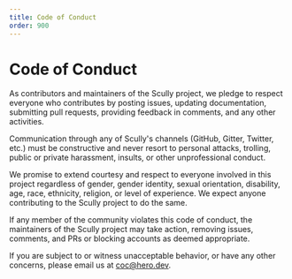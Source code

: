 ```yaml
---
title: Code of Conduct
order: 900
---
```


# Code of Conduct

As contributors and maintainers of the Scully project, we pledge to respect everyone who contributes by posting issues, updating documentation, submitting pull requests, providing feedback in comments, and any other activities.

Communication through any of Scully's channels (GitHub, Gitter, Twitter, etc.) must be constructive and never resort to personal attacks, trolling, public or private harassment, insults, or other unprofessional conduct.

We promise to extend courtesy and respect to everyone involved in this project regardless of gender, gender identity, sexual orientation, disability, age, race, ethnicity, religion, or level of experience. We expect anyone contributing to the Scully project to do the same.

If any member of the community violates this code of conduct, the maintainers of the Scully project may take action, removing issues, comments, and PRs or blocking accounts as deemed appropriate.

If you are subject to or witness unacceptable behavior, or have any other concerns, please email us at [coc@hero.dev](mailto:coc@hero.dev).
